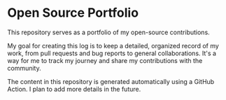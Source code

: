 # Open Source Portfolio

This repository serves as a portfolio of my open-source contributions.

My goal for creating this log is to keep a detailed, organized record of my work, from pull requests and bug reports to general collaborations. It's a way for me to track my journey and share my contributions with the community.

The content in this repository is generated automatically using a GitHub Action. I plan to add more details in the future.

